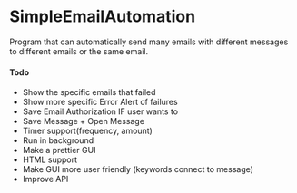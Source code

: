 # SimpleEmailAutomation
Program that can automatically send many emails with different messages to different emails or the same email.

#### Todo
* Show the specific emails that failed
* Show more specific Error Alert of failures
* Save Email Authorization IF user wants to
* Save Message + Open Message
* Timer support(frequency, amount)
* Run in background
* Make a prettier GUI
* HTML support
* Make GUI more user friendly (keywords connect to message)
* Improve API

